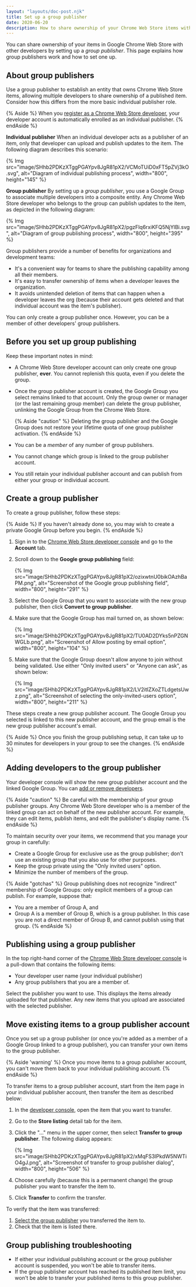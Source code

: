 ```yaml
---
layout: "layouts/doc-post.njk"
title: Set up a group publisher
date: 2020-06-20
description: How to share ownership of your Chrome Web Store items with other developers.
---
```

<!--lint disable code-block-style-->

You can share ownership of your items in Google Chrome Web Store with other developers by setting up
a *group publisher*. This page explains how group publishers work and how to set one up.

## About group publishers

Use a group publisher to establish an entity that owns Chrome Web Store items, allowing multiple
developers to share ownership of a published item. Consider how this differs from the more basic
individual publisher role.

{% Aside %}
When you [register as a Chrome Web Store developer][cws-register], your developer account is
automatically enrolled as an individual publisher.
{% endAside %}

**Individual publisher** When an individual developer acts as a publisher of an item, only that
developer can upload and publish updates to the item. The following diagram describes this scenario:

{% Img src="image/SHhb2PDKzXTggPGAYpv8JgR81pX2/VCMoTUiD0xFT5pZVj3kO.svg", alt="Diagram of individual
publishing process", width="800", height="145" %}

**Group publisher** By setting up a *group publisher*, you use a Google Group to associate multiple
developers into a composite entity. Any Chrome Web Store developer who belongs to the group can
publish updates to the item, as depicted in the following diagram:

{% Img src="image/SHhb2PDKzXTggPGAYpv8JgR81pX2/pgzFlq6rxiKFQ5NjYlBi.svg", alt="Diagram of group
publishing process", width="800", height="395" %}

Group publishers provide a number of benefits for organizations and development teams:

* It's a convenient way for teams to share the publishing capability among all their members.
* It's easy to transfer ownership of items when a developer leaves the organization.
* It avoids unintended deletion of items that can happen when a developer leaves the org (because
  their account gets deleted and that individual account was the item's publisher).

You can only create a group publisher once. However, you can be a member of other
developers' group publishers.

## Before you set up group publishing

Keep these important notes in mind:

* A Chrome Web Store developer account can only create one group publisher,
  **ever**. You cannot replenish this quota, even if you delete the group. 
* Once the group publisher account is created, the Google Group you select 
  remains linked to that account. Only the group owner or manager (or the last
  remaining group member) can delete the group publisher, unlinking the Google 
  Group from the Chrome Web Store.

    {% Aside "caution" %}
    Deleting the group publisher and the Google Group does not restore your
    lifetime quota of one group publisher activation.
    {% endAside %}

* You can be a *member* of any number of group publishers.

* You cannot change which group is linked to the group publisher account.
* You still retain your individual publisher account and can publish from either your group or
  individual account.

## Create a group publisher

To create a group publisher, follow these steps:

{% Aside %}
If you haven't already done so, you may wish to create a private Google Group before you begin.
{% endAside %}

1. Sign in to the [Chrome Web Store developer
  console](https://chrome.google.com/webstore/devconsole) and go to the **Account** tab.

1. Scroll down to the **Google group publishing** field:

    {% Img src="image/SHhb2PDKzXTggPGAYpv8JgR81pX2/ozixwtnU0bikOAzhBaPM.png", alt="Screenshot of the
    Google group publishing field", width="800", height="291" %}

1. Select the Google Group that you want to associate with the new group
publisher, then click **Convert to group publisher**.

1. Make sure that the Google Group has mail turned on, as shown below:

    {% Img src="image/SHhb2PDKzXTggPGAYpv8JgR81pX2/TU0AD2DYks5nPZGNWGLb.png", alt="Screenshot of Allow
    posting by email option", width="800", height="104" %}

1. Make sure that the Google Group doesn't allow anyone to join without being
validated. Use either "Only invited users" or "Anyone can ask", as shown below:

    {% Img src="image/SHhb2PDKzXTggPGAYpv8JgR81pX2/LV2itIZXoZTLdgetsUwz.png", alt="Screenshot of
    selecting the only-invited-users option", width="800", height="211" %}

These steps create a new group publisher account. The Google Group you selected is linked to this
new publisher account, and the group email is the new group publisher account's email.

{% Aside %}
Once you finish the group publishing setup, it can take up to 30 minutes for developers in your
group to see the changes.
{% endAside %}

## Adding developers to the group publisher

Your developer console will show the new group publisher account and the linked
Google Group. You can [add or remove developers](https://groups.google.com/).

{% Aside "caution" %}
Be careful with the membership of your group publisher groups. Any Chrome Web Store developer who is
a member of the linked group can act on behalf of the new publisher account. For example, they can
edit items, publish items, and edit the publisher's display name. 
{% endAside %}

To maintain security over your items, we recommend that you manage your group in carefully:

* Create a Google Group for exclusive use as the group publisher; don't use an existing group that
  you also use for other purposes.
* Keep the group private using the "Only invited users" option.
* Minimize the number of members of the group.

{% Aside "gotchas" %}
Group publishing does not recognize "indirect" membership of Google Groups: only explicit
  members of a group can publish. For example, suppose that:
* You are a member of Group A, and
* Group A is a member of Group B, which is a group publisher.
In this case you are not a direct member of Group B, and cannot publish using that group.
{% endAside %}

## Publishing using a group publisher

In the top right-hand corner of the [Chrome Web Store developer
console](https://chrome.google.com/webstore/devconsole) is a pull-down that contains the following
items:

* Your developer user name (your individual publisher)
* Any group publishers that you are a member of.

Select the publisher you want to use. This displays the items already uploaded for that publisher.
Any new items that you upload are associated with the selected publisher.

## Move existing items to a group publisher account

Once you set up a group publisher (or once you're added as a member of a Google Group linked to a
group publisher), you can transfer your own items to the group publisher.

{% Aside 'warning' %}
Once you move items to a group publisher account, you can't move them back to your individual publishing account.
{% endAside %}

To transfer items to a group publisher account, start from the item page in your individual publisher
account, then transfer the item as described below:

1. In the [developer console][devconsole], open the item that you want to transfer.
1. Go to the **Store listing** detail tab for the item.
1. Click the "..." menu in the upper corner, then select **Transfer to group publisher**. The
following dialog appears:

    {% Img src="image/SHhb2PDKzXTggPGAYpv8JgR81pX2/xMqFS3lPkdW5NWTiO4gJ.png", alt="Screenshot of
    transfer to group publisher dialog", width="800", height="506" %}

1. Choose carefully (because this is a permanent change) the group publisher you want to transfer
the item to.
1. Click **Transfer** to confirm the transfer.

To verify that the item was transferred:

1. [Select the group publisher][use-publisher] you transferred the item to.
1. Check that the item is listed there.

## Group publishing troubleshooting

* If either your individual publishing account or the group publisher account is suspended, you won't be able to transfer items.
* If the group publisher account has reached its published item limit, you won't be able to transfer your published items to this group publisher.

[cws-register]: /docs/webstore/register/
[devconsole]: https://chrome.google.com/webstore/devconsole
[use-publisher]: #publishing-using-a-group-publisher

